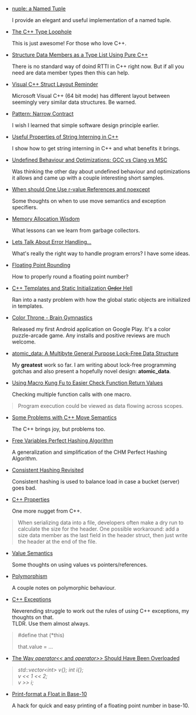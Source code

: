 

* [nuple: a Named Tuple](named-tuple.html)

  I provide an elegant and useful implementation of a named tuple.


* [The C++ Type Loophole](type-loophole.html)

  This is just awesome! For those who love C++.


* [Structure Data Members as a Type List Using Pure C++](struct-tuple.html)

  There is no standard way of doind RTTI in C++ right now. But if all you need are data member
  types then this can help.


* [Visual C++ Struct Layout Reminder](struct-layout.html)

  Microsoft Visual C++ (64 bit mode) has different layout between seemingly very similar 
  data structures. Be warned.


* [Pattern: Narrow Contract](contract.html)

  I wish I learned that simple software design principle earlier.


* [Useful Properties of String Interning in C++](intern.html)

  I show how to get string interning in C++ and what benefits it brings.


* [Undefined Behaviour and Optimizations: GCC vs Clang vs MSC](undefined.html)

  Was thinking the other day about undefined behaviour and optimizations it allows and came up
  with a couple interesting short samples.


* [When should One Use r-value References and noexcept](move-noexcept.html)

  Some thoughts on when to use move semantics and exception specifiers.


* [Memory Allocation Wisdom](alloc.html)

  What lessons can we learn from garbage collectors.


* [Lets Talk About Error Handling...](error-handling.html)

  What's really the right way to handle program errors? I have some ideas.


* [Floating Point Rounding](fp-round.html)

  How to properly round a floating point number?


* [C++ Templates and Static Initialization <del>Order</del> Hell](member-init.html)

  Ran into a nasty problem with how the global static objects are initialized in templates.


* [Color Throne - Brain Gymnastics](color-throne.html)

  Released my first Android application on Google Play. It's a color puzzle-arcade game.
  Any installs and positive reviews are much welcome.


* [atomic\_data: A Multibyte General Purpose Lock-Free Data Structure](atomic-data.html)

  My **greatest** work so far. I am writing about lock-free programming gotchas and also present
  a hopefully novel design: **atomic\_data**.


* [Using Macro Kung Fu to Easier Check Function Return Values](macros-checking.html)

  Checking multiple function calls with one macro.


> Program execution could be viewed as data flowing across scopes.


* [Some Problems with C++ Move Semantics](empty-value.html)

  The C++ brings joy, but problems too.


* [Free Variables Perfect Hashing Algorithm](perfect-hashing.html)

  A generalization and simplification of the CHM Perfect Hashing Algorithm.


* [Consistent Hashing Revisited](random-probing.html)

  Consistent hashing is used to balance load in case a bucket (server) goes bad.


* [C++ Properties](cpp-property.html)

  One more nugget from C++.


> When serializing data into a file, developers often make a dry run to calculate
> the size for the header. One possible workaround: add a size data member as the
> last field in the header struct, then just write the header at the end of the file.


* [Value Semantics](values.html)

  Some thoughts on using values vs pointers/references.


* [Polymorphism](polymorphism.html)
  
  A couple notes on polymorphic behaviour.


* [C++ Exceptions](exceptions.html)

  Neverending struggle to work out the rules of using C++ exceptions, my thoughts on that.  
  TLDR. Use them almost always.


> \#define that (\*this)  
>
> that.value = ...


* [The Way *operator&lt;&lt;* and *operator&gt;&gt;* Should Have Been Overloaded](vector-push.html)

> *std::vector&lt;int&gt; v{}; int i{};*  
> *v << 1 << 2;*  
> *v >> i;*


* [Print-format a Float in Base-10](print-fp.html)

  A hack for quick and easy printing of a floating point number in base-10.



<div>
<script>
  document.getElementById("main-menu-0").classList.add("active");
</script>
</div>

